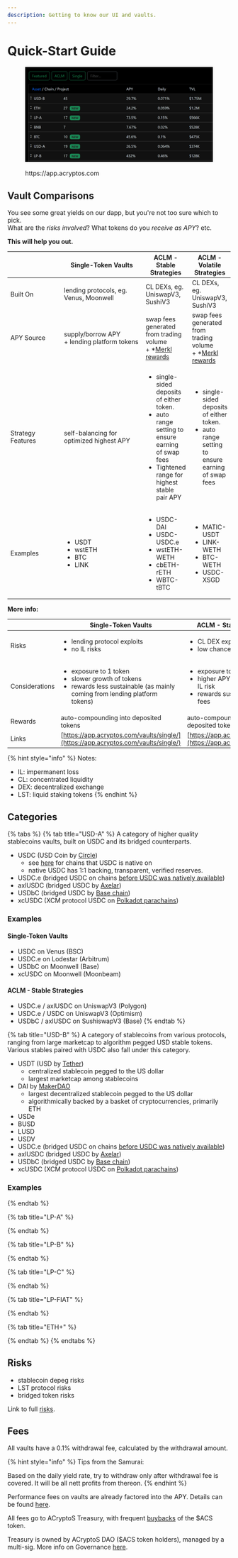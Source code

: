 ```yaml
---
description: Getting to know our UI and vaults.
---
```


# Quick-Start Guide

<figure><img src="https://raw.githubusercontent.com/acryptos/docs.acryptos.com/master/images/Docs%20-%20UI%20main%20page.png" alt=""><figcaption><p>https://app.acryptos.com</p></figcaption></figure>

## Vault Comparisons

You see some great yields on our dapp, but you're not too sure which to pick.\
What are the _risks involved_? What tokens do you _receive as APY_? etc.

**This will help you out.**

<table><thead><tr><th width="117"></th><th width="188">Single-Token Vaults</th><th>ACLM - Stable Strategies</th><th>ACLM - Volatile Strategies</th></tr></thead><tbody><tr><td>Built On</td><td>lending protocols, eg. Venus, Moonwell</td><td>CL DEXs, eg. UniswapV3, SushiV3</td><td>CL DEXs, eg. UniswapV3, SushiV3</td></tr><tr><td>APY Source</td><td>supply/borrow APY<br>+ lending platform tokens</td><td>swap fees generated from trading volume<br>+ *<a data-footnote-ref href="#user-content-fn-1">Merkl rewards</a></td><td>swap fees generated from trading volume<br>+ *<a data-footnote-ref href="#user-content-fn-2">Merkl rewards</a></td></tr><tr><td>Strategy Features</td><td>self-balancing for optimized highest APY</td><td><ul><li>single-sided deposits of either token.</li><li>auto range setting to ensure earning of swap fees</li><li>Tightened range for highest stable pair APY</li></ul></td><td><ul><li>single-sided deposits of either token.</li><li>auto range setting to ensure earning of swap fees</li></ul></td></tr><tr><td>Examples</td><td><ul><li>USDT</li><li>wstETH</li><li>BTC</li><li>LINK</li></ul></td><td><ul><li>USDC-DAI</li><li>USDC-USDC.e</li><li>wstETH-WETH</li><li>cbETH-rETH</li><li>WBTC-tBTC</li></ul></td><td><ul><li>MATIC-USDT</li><li>LINK-WETH</li><li>BTC-WETH</li><li>USDC-XSGD</li></ul></td></tr></tbody></table>

**More info:**

|                | Single-Token Vaults                                                                                                                                    | ACLM - Stable Strategies                                                                                                        | ACLM - Volatile Strategies                                                                                                           |
| -------------- | ------------------------------------------------------------------------------------------------------------------------------------------------------ | ------------------------------------------------------------------------------------------------------------------------------- | ------------------------------------------------------------------------------------------------------------------------------------ |
| Risks          | <ul><li>lending protocol exploits</li><li>no IL risks</li></ul>                                                                                        | <ul><li>CL DEX exploits</li><li>low chances of IL</li></ul>                                                                     | <ul><li>CL DEX exploits</li><li>high IL risks</li></ul>                                                                              |
| Considerations | <ul><li>exposure to 1 token</li><li>slower growth of tokens</li><li>rewards less sustainable (as mainly coming from lending platform tokens)</li></ul> | <ul><li>exposure to 2 tokens</li><li>higher APY, for relatively low IL risk</li><li>rewards sustainable via swap fees</li></ul> | <ul><li>exposure to 2 tokens</li><li>highest APY, but gains easily negated by IL</li><li>rewards sustainable via swap fees</li></ul> |
| Rewards        | auto-compounding into deposited tokens                                                                                                                 | auto-compounding into deposited tokens                                                                                          | auto-compounding into deposited tokens                                                                                               |
| Links          | [https://app.acryptos.com/vaults/single/](https://app.acryptos.com/vaults/single/)                                                                     | [https://app.acryptos.com/aclm/](https://app.acryptos.com/aclm/)                                                                | [https://app.acryptos.com/aclm/](https://app.acryptos.com/aclm/)                                                                     |

{% hint style="info" %}
Notes:

* IL: impermanent loss
* CL: concentrated liquidity
* DEX: decentralized exchange
* LST: liquid staking tokens
{% endhint %}

## Categories

{% tabs %}
{% tab title="USD-A" %}
A category of higher quality stablecoins vaults, built on USDC and its bridged counterparts.

* USDC (USD Coin by [Circle](https://www.circle.com/en/usdc))
  * see [here](https://www.circle.com/en/multi-chain-usdc) for chains that USDC is native on
  * native USDC has 1:1 backing, transparent, verified reserves.
* USDC.e (bridged USDC on chains [before USDC was natively available](https://www.datawallet.com/crypto/usdc-e-vs-usdc-explained))
* axlUSDC (bridged USDC by [Axelar](https://www.axelar.network/))
* USDbC (bridged USDC by [Base chain](https://help.coinbase.com/en/coinbase/getting-started/crypto-education/usd-base-coin))
* xcUSDC (XCM protocol USDC on [Polkadot parachains](https://help.circle.com/s/article/A-closer-look-at-Polkadot-USDC-and-the-XCM-protocol?language=en\_US))

### Examples

#### Single-Token Vaults

* USDC on Venus (BSC)
* USDC.e on Lodestar (Arbitrum)
* USDbC on Moonwell (Base)
* xcUSDC on Moonwell (Moonbeam)

#### ACLM - Stable Strategies

* USDC.e / axlUSDC on UniswapV3 (Polygon)
* USDC.e / USDC on UniswapV3 (Optimism)
* USDbC / axlUSDC on SushiswapV3 (Base)
{% endtab %}

{% tab title="USD-B" %}
A category of stablecoins from various protocols, ranging from large marketcap to algorithm pegged USD stable tokens. Various stables paired with USDC also fall under this category.

* USDT (USD by [Tether](https://tether.to/en/))
  * centralized stablecoin pegged to the US dollar
  * largest marketcap among stablecoins
* DAI by [MakerDAO](https://makerdao.com/en/)
  * largest decentralized stablecoin pegged to the US dollar
  * algorithmically backed by a basket of cryptocurrencies, primarily ETH
* USDe
* BUSD
* LUSD
* USDV
* USDC.e (bridged USDC on chains [before USDC was natively available](https://www.datawallet.com/crypto/usdc-e-vs-usdc-explained))
* axlUSDC (bridged USDC by [Axelar](https://www.axelar.network/))
* USDbC (bridged USDC by [Base chain](https://help.coinbase.com/en/coinbase/getting-started/crypto-education/usd-base-coin))
* xcUSDC (XCM protocol USDC on [Polkadot parachains](https://help.circle.com/s/article/A-closer-look-at-Polkadot-USDC-and-the-XCM-protocol?language=en\_US))

### Examples


{% endtab %}

{% tab title="LP-A" %}

{% endtab %}

{% tab title="LP-B" %}

{% endtab %}

{% tab title="LP-C" %}

{% endtab %}

{% tab title="LP-FIAT" %}

{% endtab %}

{% tab title="ETH+" %}

{% endtab %}
{% endtabs %}

## Risks

* stablecoin depeg risks
* LST protocol risks
* bridged token risks

Link to full [risks](dao/security-and-risks.md).

## Fees&#x20;

All vaults have a 0.1% withdrawal fee, calculated by the withdrawal amount.

{% hint style="info" %}
Tips from the Samurai:

Based on the daily yield rate, try to withdraw only after withdrawal fee is covered. It will be all nett profits from thereon.
{% endhint %}

Performance fees on vaults are already factored into the APY. Details can be found [here](dao/fees.md).

All fees go to ACryptoS Treasury, with frequent [buybacks](community.md) of the $ACS token.

Treasury is owned by ACryptoS DAO ($ACS token holders), managed by a multi-sig. More info on Governance [here](dao/governance.md).

[^1]: additional tokens offered by other platforms as incentives for providing liquidity on a CL DEX. Usually only liquidity provided within the trading range will receive these rewards.

[^2]: additional tokens offered by other platforms as incentives for providing liquidity on a CL DEX. Usually only liquidity provided within the trading range will receive these rewards.
